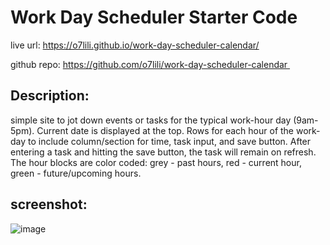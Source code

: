 # Work Day Scheduler Starter Code

live url: https://o7lili.github.io/work-day-scheduler-calendar/

github repo: https://github.com/o7lili/work-day-scheduler-calendar 

## Description:
simple site to jot down events or tasks for the typical work-hour day (9am-5pm). Current date is displayed at the top. Rows for each hour of the work-day to include column/section for time, task input, and save button. After entering a task and hitting the save button, the task will remain on refresh.
The hour blocks are color coded: grey - past hours, red - current hour, green - future/upcoming hours.

## screenshot: 
![image](https://user-images.githubusercontent.com/103470899/177838975-704688e9-a96e-419a-bea4-1b7d1242e38c.png)
